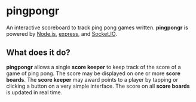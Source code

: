 pingpongr
=========

An interactive scoreboard to track ping pong games written. **pingpongr** is 
powered by [Node.js](http://nodejs.org/), [express](http://expressjs.com/), and 
[Socket.IO](http://socket.io/).

What does it do?
----------------
**pingpongr** allows a single **score keeper** to keep track of the score of a 
game of ping pong. The score may be displayed on one or more **score boards**. 
The **score keeper** may award points to a player by tapping or clicking a 
button on a very simple interface. The score on all **score boards** is updated 
in real time.